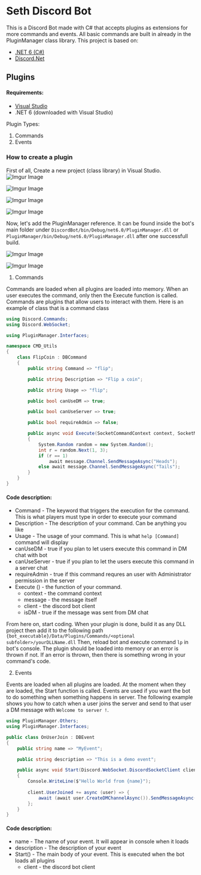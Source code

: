# Seth Discord Bot

This is a Discord Bot made with C# that accepts plugins as extensions for more commands and events. All basic commands are built in already in the PluginManager class library. 
This project is based on:

- [.NET 6 (C#)](https://dotnet.microsoft.com/en-us/download/dotnet/6.0)
- [Discord.Net](https://github.com/discord-net/Discord.Net)


## Plugins
#### Requirements:
- [Visual Studio](https://visualstudio.microsoft.com/thank-you-downloading-visual-studio/?sku=Community&channel=Release&version=VS2022&source=VSLandingPage&cid=2030&passive=false)
- .NET 6 (downloaded with Visual Studio)

Plugin Types:
1. Commands
2. Events

### How to create a plugin

First of all, Create a new project (class library) in Visual Studio.
![Imgur Image](https://i.imgur.com/KUqzKsB.png)

![Imgur Image](https://i.imgur.com/JzpEViR.png)

![Imgur Image](https://i.imgur.com/vtoEepX.png)

![Imgur Image](https://i.imgur.com/ceaVR2R.png)

Now, let's add the PluginManager reference. It can be found inside the bot's main folder under
`DiscordBot/bin/Debug/net6.0/PluginManager.dll` or `PluginManager/bin/Debug/net6.0/PluginManager.dll`
after one successfull build.

![Imgur Image](https://i.imgur.com/UMSitk4.png)

![Imgur Image](https://i.imgur.com/GEjShdl.png)

1. Commands

Commands are loaded when all plugins are loaded into memory. When an user executes the command, only then the Execute function is called.
Commands are plugins that allow users to interact with them. 
Here is an example of class that is a command class
```cs
using Discord.Commands;
using Discord.WebSocket;

using PluginManager.Interfaces;

namespace CMD_Utils
{
    class FlipCoin : DBCommand
    {
        public string Command => "flip";

        public string Description => "Flip a coin";

        public string Usage => "flip";

        public bool canUseDM => true;

        public bool canUseServer => true;

        public bool requireAdmin => false;

        public async void Execute(SocketCommandContext context, SocketMessage message, DiscordSocketClient client, bool isDM)
        {
            System.Random random = new System.Random();
            int r = random.Next(1, 3);
            if (r == 1)
                await message.Channel.SendMessageAsync("Heads");
            else await message.Channel.SendMessageAsync("Tails");
        }
    }
}

```
#### Code description:
- Command - The keyword that triggers the execution for the command. This is what players must type in order to execute your command
- Description - The description of your command. Can be anything you like
- Usage - The usage of your command. This is what `help [Command]` command will display
- canUseDM - true if you plan to let users execute this command in DM chat with bot
- canUseServer - true if you plan to let the users execute this command in a server chat
- requireAdmin - true if this command requres an user with Administrator permission in the server
- Execute () - the function of your command.
  - context - the command context
  - message - the message itself
  - client - the discord bot client
  - isDM - true if the message was sent from DM chat

From here on, start coding. When your plugin is done, build it as any DLL project then add it to the following path
`{bot_executable}/Data/Plugins/Commands/<optional subfolder>/yourDLLName.dll`
Then, reload bot and execute command `lp` in bot's console. The plugin should be loaded into memory or an error is thrown if not. If an error is thrown, then
there is something wrong in your command's code.

2. Events

Events are loaded when all plugins are loaded. At the moment when they are loaded, the Start function is called.
Events are used if you want the bot to do something when something happens in server. The following example shows you how to catch when a user joins the server
and send to that user a DM message with `Welcome to server !`.

```cs
using PluginManager.Others;
using PluginManager.Interfaces;

public class OnUserJoin : DBEvent
{
    public string name => "MyEvent";

    public string description => "This is a demo event";

    public async void Start(Discord.WebSocket.DiscordSocketClient client)
    {
        Console.WriteLine($"Hello World from {name}");
        
        client.UserJoined += async (user) => {
            await (await user.CreateDMChannelAsync()).SendMessageAsync("Welcome to server !");
        };
    }
}
```

#### Code description:
- name - The name of your event. It will appear in console when it loads
- description - The description of your event
- Start() - The main body of your event. This is executed when the bot loads all plugins
  - client - the discord bot client

